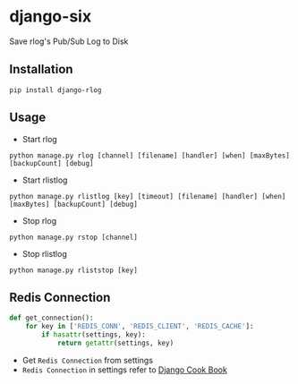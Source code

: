 # django-six
Save rlog's Pub/Sub Log to Disk

## Installation
```
pip install django-rlog
```

## Usage
* Start rlog
```shell
python manage.py rlog [channel] [filename] [handler] [when] [maxBytes] [backupCount] [debug]
```
* Start rlistlog
```shell
python manage.py rlistlog [key] [timeout] [filename] [handler] [when] [maxBytes] [backupCount] [debug]
```
* Stop rlog
```shell
python manage.py rstop [channel]
```
* Stop rlistlog
```shell
python manage.py rliststop [key]
```

## Redis Connection
```python
def get_connection():
    for key in ['REDIS_CONN', 'REDIS_CLIENT', 'REDIS_CACHE']:
        if hasattr(settings, key):
            return getattr(settings, key)
```
  * Get ``Redis Connection`` from settings
  * ``Redis Connection`` in settings refer to [Django Cook Book](https://github.com/xxx-cook-book/django-cook-book/tree/master/Caches/Redis)